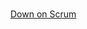 # 

[Down on Scrum](https://ronjeffries.com/articles/020-01ff/down-on-scrum/?fbclid=IwAR2KFvgg7x4wp4lozQO0BBoh73JgV3JIBoRaUMVMHGTcDZgfSBkFnKWXCFM)
